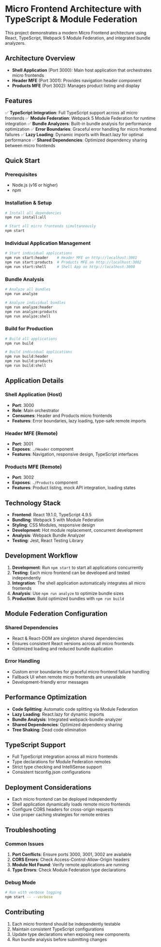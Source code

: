 # Micro Frontend Architecture with TypeScript & Module Federation

This project demonstrates a modern Micro Frontend architecture using React, TypeScript, Webpack 5 Module Federation, and integrated bundle analyzers.

## Architecture Overview

- **Shell Application** (Port 3000): Main host application that orchestrates micro frontends
- **Header MFE** (Port 3001): Provides navigation header component
- **Products MFE** (Port 3002): Manages product listing and display

## Features

✅ **TypeScript Integration**: Full TypeScript support across all micro frontends
✅ **Module Federation**: Webpack 5 Module Federation for runtime integration
✅ **Bundle Analyzers**: Built-in bundle analysis for performance optimization
✅ **Error Boundaries**: Graceful error handling for micro frontend failures
✅ **Lazy Loading**: Dynamic imports with React.lazy for optimal performance
✅ **Shared Dependencies**: Optimized dependency sharing between micro frontends

## Quick Start

### Prerequisites
- Node.js (v16 or higher)
- npm

### Installation & Setup
```bash
# Install all dependencies
npm run install:all

# Start all micro frontends simultaneously
npm start
```

### Individual Application Management
```bash
# Start individual applications
npm run start:header    # Header MFE on http://localhost:3001
npm run start:products  # Products MFE on http://localhost:3002
npm run start:shell     # Shell App on http://localhost:3000
```

### Bundle Analysis
```bash
# Analyze all bundles
npm run analyze

# Analyze individual bundles
npm run analyze:header
npm run analyze:products
npm run analyze:shell
```

### Build for Production
```bash
# Build all applications
npm run build

# Build individual applications
npm run build:header
npm run build:products
npm run build:shell
```

## Application Details

### Shell Application (Host)
- **Port**: 3000
- **Role**: Main orchestrator
- **Consumes**: Header and Products micro frontends
- **Features**: Error boundaries, lazy loading, type-safe remote imports

### Header MFE (Remote)
- **Port**: 3001
- **Exposes**: `./Header` component
- **Features**: Navigation, responsive design, TypeScript interfaces

### Products MFE (Remote)
- **Port**: 3002
- **Exposes**: `./Products` component
- **Features**: Product listing, mock API integration, loading states

## Technology Stack

- **Frontend**: React 19.1.0, TypeScript 4.9.5
- **Bundling**: Webpack 5 with Module Federation
- **Styling**: CSS Modules, responsive design
- **Development**: Hot module replacement, concurrent development
- **Analysis**: Webpack Bundle Analyzer
- **Testing**: Jest, React Testing Library

## Development Workflow

1. **Development**: Run `npm start` to start all applications concurrently
2. **Testing**: Each micro frontend can be developed and tested independently
3. **Integration**: The shell application automatically integrates all micro frontends
4. **Analysis**: Use `npm run analyze` to optimize bundle sizes
5. **Production**: Build optimized bundles with `npm run build`

## Module Federation Configuration

### Shared Dependencies
- React & React-DOM are singleton shared dependencies
- Ensures consistent React versions across all micro frontends
- Optimized loading and reduced bundle duplication

### Error Handling
- Custom error boundaries for graceful micro frontend failure handling
- Fallback UI when remote micro frontends are unavailable
- Development-friendly error messages

## Performance Optimization

- **Code Splitting**: Automatic code splitting via Module Federation
- **Lazy Loading**: React.lazy for dynamic imports
- **Bundle Analysis**: Integrated webpack-bundle-analyzer
- **Shared Dependencies**: Optimized dependency sharing
- **Tree Shaking**: Dead code elimination

## TypeScript Support

- Full TypeScript integration across all micro frontends
- Type declarations for Module Federation remotes
- Strict type checking and IntelliSense support
- Consistent tsconfig.json configurations

## Deployment Considerations

- Each micro frontend can be deployed independently
- Shell application dynamically loads remote micro frontends
- Configure CORS headers for cross-origin requests
- Use proper caching strategies for remote entries

## Troubleshooting

### Common Issues
1. **Port Conflicts**: Ensure ports 3000, 3001, 3002 are available
2. **CORS Errors**: Check Access-Control-Allow-Origin headers
3. **Module Not Found**: Verify remote applications are running
4. **Type Errors**: Check Module Federation type declarations

### Debug Mode
```bash
# Run with verbose logging
npm start -- --verbose
```

## Contributing

1. Each micro frontend should be independently testable
2. Maintain consistent TypeScript configurations
3. Update type declarations when exposing new components
4. Run bundle analysis before submitting changes
